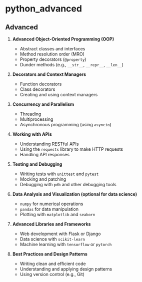 # python_advanced

## Advanced
1. **Advanced Object-Oriented Programming (OOP)**
   - Abstract classes and interfaces
   - Method resolution order (MRO)
   - Property decorators (`@property`)
   - Dunder methods (e.g., `__str__`, `__repr__`, `__len__`)

2. **Decorators and Context Managers**
   - Function decorators
   - Class decorators
   - Creating and using context managers

3. **Concurrency and Parallelism**
   - Threading
   - Multiprocessing
   - Asynchronous programming (using `asyncio`)

4. **Working with APIs**
   - Understanding RESTful APIs
   - Using the `requests` library to make HTTP requests
   - Handling API responses

5. **Testing and Debugging**
   - Writing tests with `unittest` and `pytest`
   - Mocking and patching
   - Debugging with `pdb` and other debugging tools

6. **Data Analysis and Visualization (optional for data science)**
   - `numpy` for numerical operations
   - `pandas` for data manipulation
   - Plotting with `matplotlib` and `seaborn`

7. **Advanced Libraries and Frameworks**
   - Web development with Flask or Django
   - Data science with `scikit-learn`
   - Machine learning with `tensorflow` or `pytorch`

8. **Best Practices and Design Patterns**
   - Writing clean and efficient code
   - Understanding and applying design patterns
   - Using version control (e.g., Git)
